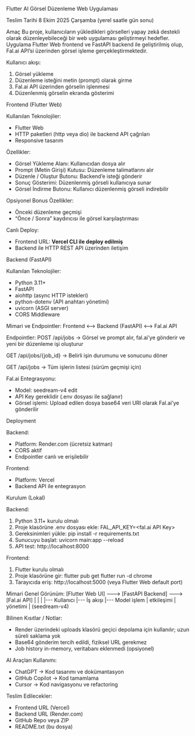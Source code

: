 Flutter AI Görsel Düzenleme Web Uygulaması

Teslim Tarihi
8 Ekim 2025 Çarşamba (yerel saatle gün sonu)

Amaç
Bu proje, kullanıcıların yükledikleri görselleri yapay zekâ destekli olarak düzenleyebileceği bir web uygulaması geliştirmeyi hedefler.
Uygulama Flutter Web frontend ve FastAPI backend ile geliştirilmiş olup, Fal.ai API’si üzerinden görsel işleme gerçekleştirmektedir.

Kullanıcı akışı:
1. Görsel yükleme
2. Düzenleme isteğini metin (prompt) olarak girme
3. Fal.ai API üzerinden görselin işlenmesi
4. Düzenlenmiş görselin ekranda gösterimi

Frontend (Flutter Web)

Kullanılan Teknolojiler:
- Flutter Web
- HTTP paketleri (http veya dio) ile backend API çağrıları
- Responsive tasarım

Özellikler:
- Görsel Yükleme Alanı: Kullanıcıdan dosya alır
- Prompt (Metin Girişi) Kutusu: Düzenleme talimatlarını alır
- Düzenle / Oluştur Butonu: Backend’e isteği gönderir
- Sonuç Gösterimi: Düzenlenmiş görseli kullanıcıya sunar
- Görsel İndirme Butonu: Kullanıcı düzenlenmiş görseli indirebilir

Opsiyonel Bonus Özellikler:
- Önceki düzenleme geçmişi
- “Önce / Sonra” kaydırıcısı ile görsel karşılaştırması

Canlı Deploy:
- Frontend URL: **Vercel CLI ile deploy edilmiş**
- Backend ile HTTP REST API üzerinden iletişim

Backend (FastAPI)

Kullanılan Teknolojiler:
- Python 3.11+
- FastAPI
- aiohttp (async HTTP istekleri)
- python-dotenv (API anahtarı yönetimi)
- uvicorn (ASGI server)
- CORS Middleware

Mimari ve Endpointler:
Frontend <--> Backend (FastAPI) <--> Fal.ai API

Endpointler:
POST /api/jobs
→ Görsel ve prompt alır, fal.ai’ye gönderir ve yeni bir düzenleme işi oluşturur

GET /api/jobs/{job_id}
→ Belirli işin durumunu ve sonucunu döner

GET /api/jobs
→ Tüm işlerin listesi (sürüm geçmişi için)

Fal.ai Entegrasyonu:
- Model: seedream-v4 edit
- API Key gereklidir (.env dosyası ile sağlanır)
- Görsel işlemi: Upload edilen dosya base64 veri URI olarak Fal.ai’ye gönderilir

Deployment

Backend:
- Platform: Render.com (ücretsiz katman)
- CORS aktif
- Endpointler canlı ve erişilebilir

Frontend:
- Platform: Vercel
- Backend API ile entegrasyon

Kurulum (Lokal)

Backend:
1. Python 3.11+ kurulu olmalı
2. Proje klasörüne .env dosyası ekle:
   FAL_API_KEY=<fal.ai API Key>
3. Gereksinimleri yükle:
   pip install -r requirements.txt
4. Sunucuyu başlat:
   uvicorn main:app --reload
5. API test: http://localhost:8000

Frontend:
1. Flutter kurulu olmalı
2. Proje klasörüne gir:
   flutter pub get
   flutter run -d chrome
3. Tarayıcıda eriş: http://localhost:5000 (veya Flutter Web default port)

Mimari Genel Görünüm:
[Flutter Web UI] ---> [FastAPI Backend] ---> [Fal.ai API]
      |                    |                     |
      |--- Kullanıcı        |--- İş akışı       |--- Model işlem
      |    etkileşimi       |    yönetimi       |    (seedream-v4)

Bilinen Kısıtlar / Notlar:
- Render üzerindeki uploads klasörü geçici depolama için kullanılır; uzun süreli saklama yok
- Base64 gönderim tercih edildi, fiziksel URL gerekmez
- Job history in-memory, veritabanı eklenmedi (opsiyonel)

AI Araçları Kullanımı:
- ChatGPT → Kod tasarımı ve dokümantasyon
- GitHub Copilot → Kod tamamlama
- Cursor → Kod navigasyonu ve refactoring

Teslim Edilecekler:
- Frontend URL (Vercel)
- Backend URL (Render.com)
- GitHub Repo veya ZIP
- README.txt (bu dosya)
